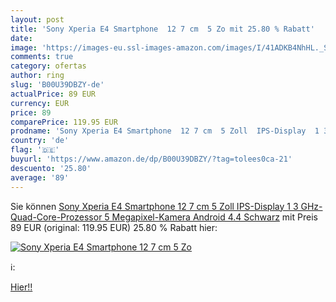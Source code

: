 ```yaml
---
layout: post
title: 'Sony Xperia E4 Smartphone  12 7 cm  5 Zo mit 25.80 % Rabatt'
date: 
image: 'https://images-eu.ssl-images-amazon.com/images/I/41ADKB4NhHL._SL200_.jpg'
comments: true
category: ofertas
author: ring
slug: 'B00U39DBZY-de'
actualPrice: 89 EUR
currency: EUR
price: 89
comparePrice: 119.95 EUR
prodname: 'Sony Xperia E4 Smartphone  12 7 cm  5 Zoll  IPS-Display  1 3 GHz-Quad-Core-Prozessor  5 Megapixel-Kamera  Android 4.4  Schwarz'
country: 'de'
flag: '🇩🇪'
buyurl: 'https://www.amazon.de/dp/B00U39DBZY/?tag=tolees0ca-21'
descuento: '25.80'
average: '89'
---
```


Sie können [Sony Xperia E4 Smartphone  12 7 cm  5 Zoll  IPS-Display  1 3 GHz-Quad-Core-Prozessor  5 Megapixel-Kamera  Android 4.4  Schwarz](https://www.amazon.de/dp/B00U39DBZY/?tag=tolees0ca-21) mit Preis 89 EUR (original: 119.95 EUR) 25.80 % Rabatt hier:

[![Sony Xperia E4 Smartphone  12 7 cm  5 Zo](https://images-eu.ssl-images-amazon.com/images/I/41ADKB4NhHL._SL200_.jpg)](https://www.amazon.de/dp/B00U39DBZY/?tag=tolees0ca-21)

ℹ️:


[Hier!!](https://www.amazon.de/dp/B00U39DBZY/?tag=tolees0ca-21)
